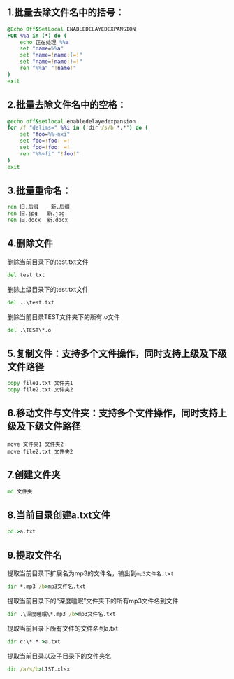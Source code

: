 ## 1.批量去除文件名中的括号：

```bat
@Echo Off&SetLocal ENABLEDELAYEDEXPANSION
FOR %%a in (*) do (
    echo 正在处理 %%a
    set "name=%%a"
    set "name=!name:(=!"
    set "name=!name:)=!"
    ren "%%a" "!name!"
)
exit
```

## 2.批量去除文件名中的空格：

```bat
@echo off&setlocal enabledelayedexpansion
for /f "delims=" %%i in ('dir /s/b *.*') do (
    set "foo=%%~nxi"
    set foo=!foo: =!
    set foo=!foo: =!
    ren "%%~fi" "!foo!"
)
exit
```

## 3.批量重命名：

```bat
ren	旧.后缀	新.后缀
ren	旧.jpg	新.jpg
ren	旧.docx	新.docx
```

## 4.删除文件

删除当前目录下的test.txt文件

```bat
del test.txt
```

删除上级目录下的test.txt文件

```bat
del ..\test.txt
```

删除当前目录TEST文件夹下的所有.o文件

```bat
del .\TEST\*.o
```

## 5.复制文件：支持多个文件操作，同时支持上级及下级文件路径

```bat
copy file1.txt 文件夹1
copy file2.txt 文件夹2
```

## 6.移动文件与文件夹：支持多个文件操作，同时支持上级及下级文件路径

```Bat
move 文件夹1 文件夹2
move file2.txt 文件夹2
```

## 7.创建文件夹

```bat
md 文件夹
```

## 8.当前目录创建a.txt文件

```bat
cd.>a.txt
```

## 9.提取文件名

提取当前目录下扩展名为mp3的文件名，输出到`mp3文件名.txt`

```bat
dir *.mp3 /b>mp3文件名.txt
```

提取当前目录下的“深度睡眠”文件夹下的所有mp3文件名到文件

```bat
dir .\深度睡眠\*.mp3 /b>mp3文件名.txt
```

提取当前目录下所有文件的文件名到a.txt

```bat
dir c:\*.* >a.txt
```
提取当前目录以及子目录下的文件夹名

```bat
dir /a/s/b>LIST.xlsx
```
